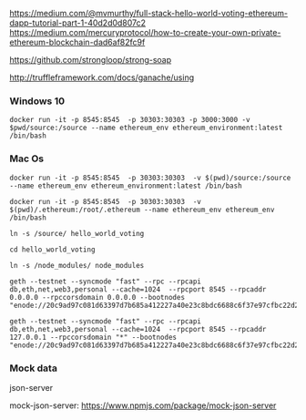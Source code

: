 https://medium.com/@mvmurthy/full-stack-hello-world-voting-ethereum-dapp-tutorial-part-1-40d2d0d807c2
https://medium.com/mercuryprotocol/how-to-create-your-own-private-ethereum-blockchain-dad6af82fc9f



https://github.com/strongloop/strong-soap

http://truffleframework.com/docs/ganache/using

### Windows 10
```
docker run -it -p 8545:8545  -p 30303:30303 -p 3000:3000 -v $pwd/source:/source --name ethereum_env ethereum_environment:latest /bin/bash
```

### Mac Os
```
docker run -it -p 8545:8545  -p 30303:30303  -v $(pwd)/source:/source --name ethereum_env ethereum_environment:latest /bin/bash
```

```
docker run -it -p 8545:8545  -p 30303:30303  -v $(pwd)/.ethereum:/root/.ethereum --name ethereum_env ethereum_env /bin/bash
```

```
ln -s /source/ hello_world_voting
```

```
cd hello_world_voting
```

```
ln -s /node_modules/ node_modules
```

```
geth --testnet --syncmode "fast" --rpc --rpcapi db,eth,net,web3,personal --cache=1024  --rpcport 8545 --rpcaddr 0.0.0.0 --rpccorsdomain 0.0.0.0 --bootnodes "enode://20c9ad97c081d63397d7b685a412227a40e23c8bdc6688c6f37e97cfbc22d2b4d1db1510d8f61e6a8866ad7f0e17c02b14182d37ea7c3c8b9c2683aeb6b733a1@52.169.14.227:30303,enode://6ce05930c72abc632c58e2e4324f7c7ea478cec0ed4fa2528982cf34483094e9cbc9216e7aa349691242576d552a2a56aaeae426c5303ded677ce455ba1acd9d@13.84.180.240:30303"
```

```
geth --testnet --syncmode "fast" --rpc --rpcapi db,eth,net,web3,personal --cache=1024  --rpcport 8545 --rpcaddr 127.0.0.1 --rpccorsdomain "*" --bootnodes "enode://20c9ad97c081d63397d7b685a412227a40e23c8bdc6688c6f37e97cfbc22d2b4d1db1510d8f61e6a8866ad7f0e17c02b14182d37ea7c3c8b9c2683aeb6b733a1@52.169.14.227:30303,enode://6ce05930c72abc632c58e2e4324f7c7ea478cec0ed4fa2528982cf34483094e9cbc9216e7aa349691242576d552a2a56aaeae426c5303ded677ce455ba1acd9d@13.84.180.240:30303"
```

### Mock data
json-server

mock-json-server: https://www.npmjs.com/package/mock-json-server
